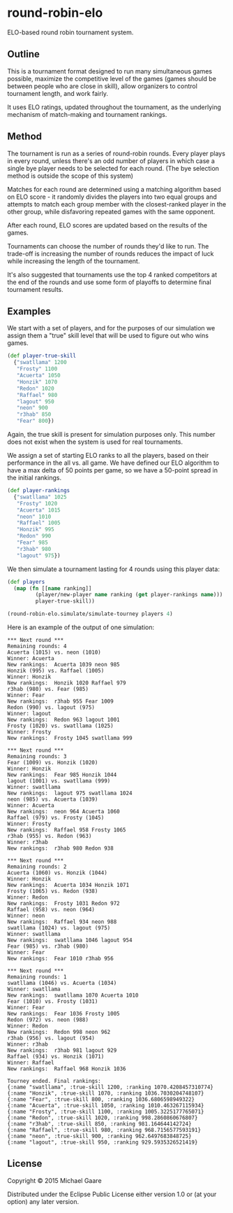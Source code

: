 # round-robin-elo

ELO-based round robin tournament system.

## Outline

This is a tournament format designed to run many simultaneous games
possible, maximize the competitive level of the games (games should be
between people who are close in skill), allow organizers to control
tournament length, and work fairly.

It uses ELO ratings, updated throughout the tournament, as the
underlying mechanism of match-making and tournament rankings.

## Method

The tournament is run as a series of round-robin rounds. Every player
plays in every round, unless there's an odd number of players in which
case a single bye player needs to be selected for each round. (The bye
selection method is outside the scope of this system)

Matches for each round are determined using a matching algorithm based
on ELO score - it randomly divides the players into two equal groups
and attempts to match each group member with the closest-ranked player
in the other group, while disfavoring repeated games with the same
opponent.

After each round, ELO scores are updated based on the results of the
games.

Tournaments can choose the number of rounds they'd like to run. The
trade-off is increasing the number of rounds reduces the impact of
luck while increasing the length of the tournament.

It's also suggested that tournaments use the top 4 ranked competitors
at the end of the rounds and use some form of playoffs to
determine final tournament results.

## Examples

We start with a set of players, and for the purposes of our simulation
we assign them a "true" skill level that will be used to figure out
who wins games.

```clojure
(def player-true-skill
  {"swatllama" 1200
   "Frosty" 1100
   "Acuerta" 1050
   "Honzik" 1070
   "Redon" 1020
   "Raffael" 980
   "lagout" 950
   "neon" 900
   "r3hab" 850
   "Fear" 800})
```

Again, the true skill is present for simulation purposes only. This
number does not exist when the system is used for real tournaments.

We assign a set of starting ELO ranks to all the players, based on
their performance in the all vs. all game. We have defined our ELO
algorithm to have a max delta of 50 points per game, so we have a
50-point spread in the initial rankings.

```clojure
(def player-rankings
  {"swatllama" 1025
   "Frosty" 1020
   "Acuerta" 1015
   "neon" 1010
   "Raffael" 1005
   "Honzik" 995
   "Redon" 990
   "Fear" 985
   "r3hab" 980
   "lagout" 975})
```

We then simulate a tournament lasting for 4 rounds using this player data:

```clojure
(def players
  (map (fn [[name ranking]]
         (player/new-player name ranking (get player-rankings name)))
         player-true-skill))

(round-robin-elo.simulate/simulate-tourney players 4)
```

Here is an example of the output of one simulation:

```repl
*** Next round ***
Remaining rounds: 4
Acuerta (1015) vs. neon (1010)
Winner: Acuerta
New rankings:  Acuerta 1039 neon 985
Honzik (995) vs. Raffael (1005)
Winner: Honzik
New rankings:  Honzik 1020 Raffael 979
r3hab (980) vs. Fear (985)
Winner: Fear
New rankings:  r3hab 955 Fear 1009
Redon (990) vs. lagout (975)
Winner: lagout
New rankings:  Redon 963 lagout 1001
Frosty (1020) vs. swatllama (1025)
Winner: Frosty
New rankings:  Frosty 1045 swatllama 999

*** Next round ***
Remaining rounds: 3
Fear (1009) vs. Honzik (1020)
Winner: Honzik
New rankings:  Fear 985 Honzik 1044
lagout (1001) vs. swatllama (999)
Winner: swatllama
New rankings:  lagout 975 swatllama 1024
neon (985) vs. Acuerta (1039)
Winner: Acuerta
New rankings:  neon 964 Acuerta 1060
Raffael (979) vs. Frosty (1045)
Winner: Frosty
New rankings:  Raffael 958 Frosty 1065
r3hab (955) vs. Redon (963)
Winner: r3hab
New rankings:  r3hab 980 Redon 938

*** Next round ***
Remaining rounds: 2
Acuerta (1060) vs. Honzik (1044)
Winner: Honzik
New rankings:  Acuerta 1034 Honzik 1071
Frosty (1065) vs. Redon (938)
Winner: Redon
New rankings:  Frosty 1031 Redon 972
Raffael (958) vs. neon (964)
Winner: neon
New rankings:  Raffael 934 neon 988
swatllama (1024) vs. lagout (975)
Winner: swatllama
New rankings:  swatllama 1046 lagout 954
Fear (985) vs. r3hab (980)
Winner: Fear
New rankings:  Fear 1010 r3hab 956

*** Next round ***
Remaining rounds: 1
swatllama (1046) vs. Acuerta (1034)
Winner: swatllama
New rankings:  swatllama 1070 Acuerta 1010
Fear (1010) vs. Frosty (1031)
Winner: Fear
New rankings:  Fear 1036 Frosty 1005
Redon (972) vs. neon (988)
Winner: Redon
New rankings:  Redon 998 neon 962
r3hab (956) vs. lagout (954)
Winner: r3hab
New rankings:  r3hab 981 lagout 929
Raffael (934) vs. Honzik (1071)
Winner: Raffael
New rankings:  Raffael 968 Honzik 1036

Tourney ended. Final rankings:
{:name "swatllama", :true-skill 1200, :ranking 1070.4208457310774}
{:name "Honzik", :true-skill 1070, :ranking 1036.7030204748107}
{:name "Fear", :true-skill 800, :ranking 1036.6806598949322}
{:name "Acuerta", :true-skill 1050, :ranking 1010.463267115934}
{:name "Frosty", :true-skill 1100, :ranking 1005.3225177765071}
{:name "Redon", :true-skill 1020, :ranking 998.2860860676807}
{:name "r3hab", :true-skill 850, :ranking 981.164644142724}
{:name "Raffael", :true-skill 980, :ranking 968.7156577593191}
{:name "neon", :true-skill 900, :ranking 962.6497683848725}
{:name "lagout", :true-skill 950, :ranking 929.5935326521419}
```


## License

Copyright © 2015 Michael Gaare

Distributed under the Eclipse Public License either version 1.0 or (at
your option) any later version.
